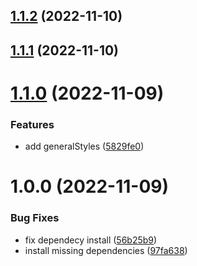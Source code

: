 ## [1.1.2](https://github.com/sudolabs-io/chakra-radio-group/compare/v1.1.1...v1.1.2) (2022-11-10)

## [1.1.1](https://github.com/sudolabs-io/chakra-radio-group/compare/v1.1.0...v1.1.1) (2022-11-10)

# [1.1.0](https://github.com/sudolabs-io/chakra-radio-group/compare/v1.0.0...v1.1.0) (2022-11-09)


### Features

* add generalStyles ([5829fe0](https://github.com/sudolabs-io/chakra-radio-group/commit/5829fe042522dfab9b0f254bfc8b31e94464578b))

# 1.0.0 (2022-11-09)


### Bug Fixes

* fix dependecy install ([56b25b9](https://github.com/sudolabs-io/chakra-radio-group/commit/56b25b9bd862b56e5459d56aed19840753ead064))
* install missing dependencies ([97fa638](https://github.com/sudolabs-io/chakra-radio-group/commit/97fa638e6cb33dedba4b16d9be05b588c3af18b2))
